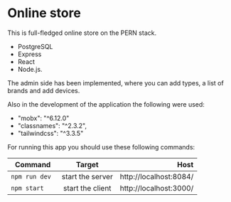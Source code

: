 # Online store
This is full-fledged online store on the PERN stack.
* PostgreSQL
* Express 
* React
* Node.js.

The admin side has been implemented, where you can add types, a list of brands and add devices.


Also in the development of the application the following were used:
* "mobx": "^6.12.0"
* "classnames": "^2.3.2",
* "tailwindcss": "^3.3.5"

For running this app you should use these following commands:

| Command          |           Target            |                                      Host |
|------------------|:---------------------------:|------------------------------------------:|
| `npm run dev `   |      start the server       |                    http://localhost:8084/ |
| `npm start `     |        start the client     |                    http://localhost:3000/ |
